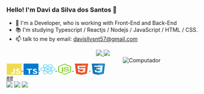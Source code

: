 ### Hello! I'm Davi da Silva dos Santos 👋


- 💼 I'm a Developer, who is working with Front-End and Back-End
- 📚 I'm studying Typescript / Reactjs / Nodejs / JavaScript / HTML / CSS.
- 📫 talk to me by email: davisllvsnt57@gmail.com

<div align="center">
  <a display="inline" href="https://github.com/davisllv">
  <img height="160em" src="https://github-readme-stats.vercel.app/api?username=davisllv&show_icons=true&theme=dracula&include_all_commits=true&count_private=true"/>
  <img height="160em" src="https://github-readme-stats.vercel.app/api/top-langs/?username=davisllv&layout=compact&langs_count=7&theme=dracula"/>
</div>
<img src="https://raw.githubusercontent.com/MicaelliMedeiros/micaellimedeiros/master/image/computer-illustration.png" min-width="200px" max-width="200px" width="200px" align="right" alt="Computador">
<div style="display: inline_block"><br>
  <img align="center" alt="Davi-JS" title="Javascript" height="30" width="40" src="https://raw.githubusercontent.com/devicons/devicon/master/icons/javascript/javascript-plain.svg">
  <img align="center" alt="Davi-Ts" title="Typescript" height="30" width="40" src="https://raw.githubusercontent.com/devicons/devicon/master/icons/typescript/typescript-plain.svg">
  <img align="center" alt="Davi-React" title="Reactjs" height="30" width="40" src="https://raw.githubusercontent.com/devicons/devicon/master/icons/react/react-original.svg">
  <img align="center" alt="Davi-NodeJS" title="Nodejs" height="30" width="40" src="https://raw.githubusercontent.com/devicons/devicon/master/icons/nodejs/nodejs-original.svg">
  <img align="center" alt="Davi-HTML" title="Hyper Text Markup Language" height="30" width="40" src="https://raw.githubusercontent.com/devicons/devicon/master/icons/html5/html5-original.svg">
  <img align="center" alt="Davi-CSS" title="Cascading Style Sheet" height="30" width="40" src="https://raw.githubusercontent.com/devicons/devicon/master/icons/css3/css3-original.svg">
</div> 
  ##
 
<div> 
  <a href="https://www.linkedin.com/in/davisilvaa/" ><img src="https://img.shields.io/badge/-LinkedIn-%230077B5?style=for-the-badge&logo=linkedin&logoColor=white" target="_blank"></a> 
  <a href = "mailto:davisllvsnt57@gmail.com"><img src="https://img.shields.io/badge/-Gmail-%23333?style=for-the-badge&logo=gmail&logoColor=white"></a>
  <a href="https://www.instagram.com/davisllv/" ><img src="https://img.shields.io/badge/-Instagram-%23E4405F?style=for-the-badge&logo=instagram&logoColor=white" target="_blank"></a>
 
  
  
  
  
  </div>

